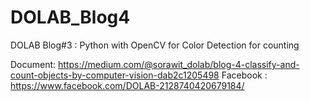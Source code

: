 # DOLAB_Blog4
DOLAB Blog#3 : Python with OpenCV for Color Detection for counting

Document: https://medium.com/@sorawit_dolab/blog-4-classify-and-count-objects-by-computer-vision-dab2c1205498
Facebook : https://www.facebook.com/DOLAB-2128740420679184/

